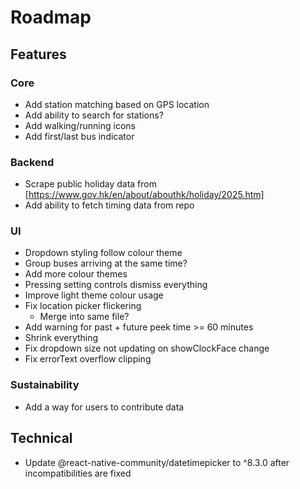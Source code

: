 # Roadmap

## Features
### Core
- Add station matching based on GPS location
- Add ability to search for stations?
- Add walking/running icons
- Add first/last bus indicator
### Backend
- Scrape public holiday data from [https://www.gov.hk/en/about/abouthk/holiday/2025.htm]
- Add ability to fetch timing data from repo
### UI
- Dropdown styling follow colour theme
- Group buses arriving at the same time?
- Add more colour themes
- Pressing setting controls dismiss everything
- Improve light theme colour usage
- Fix location picker flickering
  - Merge into same file?
- Add warning for past + future peek time >= 60 minutes
- Shrink everything
- Fix dropdown size not updating on showClockFace change
- Fix errorText overflow clipping
### Sustainability
- Add a way for users to contribute data

## Technical
- Update @react-native-community/datetimepicker to ^8.3.0 after incompatibilities are fixed